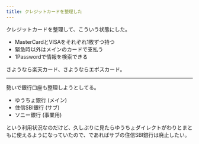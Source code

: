 ```yaml
---
title: クレジットカードを整理した
---
```


クレジットカードを整理して、こういう状態にした。

- MasterCardとVISAをそれぞれ1枚ずつ持つ
- 緊急時以外はメインのカードで支払う
- 1Passwordで情報を検索できる

さようなら楽天カード、さようならエポスカード。

---

勢いで銀行口座も整理しようとしてる。

- ゆうちょ銀行 (メイン)
- 住信SBI銀行 (サブ)
- ソニー銀行 (事業用)

という利用状況なのだけど、久しぶりに見たらゆうちょダイレクトがわりとまともに使えるようになっていたので、であればサブの住信SBI銀行は廃止したい。
